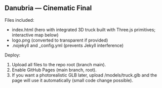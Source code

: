 
Danubria — Cinematic Final
-------------------------
Files included:
- index.html (hero with integrated 3D truck built with Three.js primitives; interactive map below)
- logo.png (converted to transparent if provided)
- .nojekyll and _config.yml (prevents Jekyll interference)

Deploy:
1. Upload all files to the repo root (branch main).
2. Enable GitHub Pages (main branch, root).
3. If you want a photorealistic GLB later, upload /models/truck.glb and the page will use it automatically (small code change possible).
